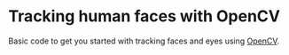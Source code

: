 # Tracking human faces with OpenCV

Basic code to get you started with tracking faces and eyes using [OpenCV](http://opencv.willowgarage.com/wiki/).
